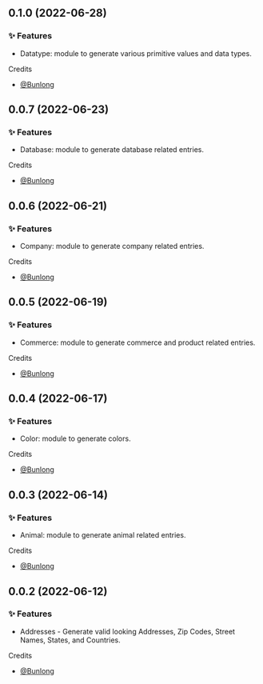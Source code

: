 ## 0.1.0 (2022-06-28)

### ✨ Features

  * Datatype: module to generate various primitive values and data types.

Credits

* [@Bunlong](https://github.com/Bunlong)

## 0.0.7 (2022-06-23)

### ✨ Features

  * Database: module to generate database related entries.

Credits

* [@Bunlong](https://github.com/Bunlong)

## 0.0.6 (2022-06-21)

### ✨ Features

  * Company: module to generate company related entries.

Credits

* [@Bunlong](https://github.com/Bunlong)

## 0.0.5 (2022-06-19)

### ✨ Features

  * Commerce: module to generate commerce and product related entries.

Credits

* [@Bunlong](https://github.com/Bunlong)

## 0.0.4 (2022-06-17)

### ✨ Features

  * Color: module to generate colors.

Credits

* [@Bunlong](https://github.com/Bunlong)

## 0.0.3 (2022-06-14)

### ✨ Features

  * Animal: module to generate animal related entries.

Credits

* [@Bunlong](https://github.com/Bunlong)

## 0.0.2 (2022-06-12)

### ✨ Features

  * Addresses - Generate valid looking Addresses, Zip Codes, Street Names, States, and Countries.

Credits

* [@Bunlong](https://github.com/Bunlong)
